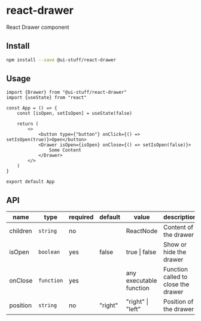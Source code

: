 # react-drawer
React Drawer component


## Install

```bash
npm install --save @ui-stuff/react-drawer
```

## Usage

```tsx
import {Drawer} from "@ui-stuff/react-drawer"
import {useState} from "react"

const App = () => {
    const [isOpen, setIsOpen] = useState(false)

    return (
        <>
            <button type={"button"} onClick={() => setIsOpen(true)}>Open</button>
            <Drawer isOpen={isOpen} onClose={() => setIsOpen(false)}>
                Some Content
            </Drawer>
        </>
    )
}

export default App

```

## API

| name          | type        | required | default | value                   | description                         |
|---------------|-------------|----------|---------|-------------------------|-------------------------------------|
| children      | `string`    | no       |         | ReactNode               | Content of the drawer               |
| isOpen        | `boolean`   | yes      | false   | true  \| false          | Show or hide the drawer             |
| onClose       | `function`  | yes      |         | any executable function | Function called to close the drawer |
| position      | `string`    | no       | "right" | "right" \| "left"       | Position of the drawer              |

